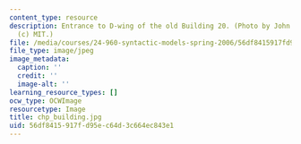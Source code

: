 ```yaml
---
content_type: resource
description: Entrance to D-wing of the old Building 20. (Photo by John F. Cook, copyright
  (c) MIT.)
file: /media/courses/24-960-syntactic-models-spring-2006/56df8415917fd95ec64d3c664ec843e1_chp_building.jpg
file_type: image/jpeg
image_metadata:
  caption: ''
  credit: ''
  image-alt: ''
learning_resource_types: []
ocw_type: OCWImage
resourcetype: Image
title: chp_building.jpg
uid: 56df8415-917f-d95e-c64d-3c664ec843e1
---
```

